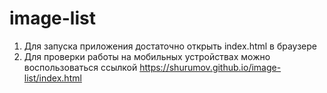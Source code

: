 # image-list
1. Для запуска приложения достаточно открыть index.html в браузере
2. Для проверки работы на мобильных устройствах можно воспользоваться ссылкой https://shurumov.github.io/image-list/index.html
